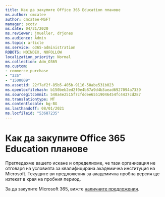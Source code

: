 ```yaml
---
title: Как да закупите Office 365 Education планове
ms.author: cmcatee
author: cmcatee-MSFT
manager: scotv
ms.date: 04/21/2020
ms.reviewer: jmueller, drjones
ms.audience: Admin
ms.topic: article
ms.service: o365-administration
ROBOTS: NOINDEX, NOFOLLOW
localization_priority: Normal
ms.collection: Adm_O365
ms.custom:
- commerce_purchase
- "335"
- "1500009"
ms.assetid: 22f7af2f-85b5-405b-9116-50abe531b023
ms.openlocfilehash: b150beb2ed2f0e4b87a9d4b3aead6927094a7339
ms.sourcegitcommit: 540a4e2515f7cfddee65519046454fc4437cd287
ms.translationtype: MT
ms.contentlocale: bg-BG
ms.lasthandoff: 08/01/2021
ms.locfileid: "53687235"
---
```

# <a name="how-to-purchase-office-365-education-plans"></a>Как да закупите Office 365 Education планове

Прегледахме вашето искане и определихме, че тази организация не отговаря на условията за квалифицирана академична институция на Microsoft. Текущите ви предложения за академична пробна версия ще изтекат в края на пробния период.
  
За да закупите Microsoft 365, вижте [наличните предложения](https://go.microsoft.com/fwlink/p/?linkid=868433).  